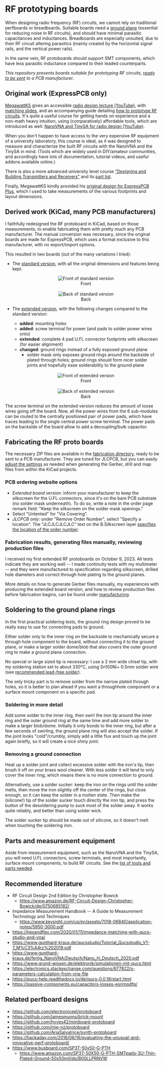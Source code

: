 # RF prototyping boards

When designing radio frequency (RF) circuits, we cannot rely on traditional perfboards or breadboards. Suitable boards need a [ground plane](https://en.wikipedia.org/wiki/Ground_plane#Printed_circuit_boards)  (essential for reducing noise in RF circuits), and should have minimal parasitic capacitances and inductances. Breadboards are especially unsuited, due to their RF circuit altering parasitics (mainly created by the horizontal signal rails, and the vertical power rails).

In the same vein, RF protoboards should support SMT components, which have less parasitic inductance compared to their leaded counterparts.

*This repository presents boards suitable for prototyping RF circuits, [ready to be sent](#fabricating-the-rf-proto-boards) to a PCB manufacturer.*

## Original work (ExpressPCB only)

[MegawattKS](https://www.youtube.com/@MegawattKS) gives an accessible [radio design lecture (YouTube)](https://www.youtube.com/watch?v=r_p7AHsSOdw&list=PL9Ox3wpnB0kqekAyz6blg4YdvoEMoJNJY), with [matching slides](https://ecefiles.org/radio-design-101-slides/), and an accompanying guide detailing [how to prototype RF circuits](https://ecefiles.org/rf-circuit-prototyping/).
It's quite a useful course for getting hands on experience and a non-math heavy intuition, using (comparatively) affordable tools, which are introduced as well: [NanoVNA and TinySA for radio design (YouTube)](https://www.youtube.com/watch?v=B7DFOq9rM_M&list=PL9Ox3wpnB0koBGofotI4xS8R0ct0FeYfv).

When you don't happen to have access to the very expensive RF equipment of a university laboratory, this course is ideal, as it was designed to measure and characterize the built RF circuits with the NanoVNA and the TinySA in mind. (Tools which are widely used in DIY/amateur communities, and accordingly have lots of documentation, tutorial videos, and useful addons available online.)

There is also a more advanced university level course ["Designing and Building Transmitters and Receivers"](https://ecefiles.org/rf-circuits-course-notes/) and its [part list](https://ecefiles.org/wp-content/uploads/2023/01/000b_ECE662_PartsList_F19.pdf).

Finally, MegawattKS kindly provided his [original design for ExpressPCB Plus](/original/RFprotoboard_Rev2_17nov22.rrb), which I used to take measurements of the various footprints and layout dimensions.

## Derived work (KiCad, many PCB manufacturers)

I faithfully redesigned the RF protoboard in KiCad, based on those measurements, to enable fabricating them with pretty much any PCB manufacturer.
The manual conversion was necessary, since the original boards are made for ExpressPCB, which uses a format exclusive to this manufacturer, with no export/import options. 

This resulted in two boards (out of the many variations I tried):

- The [standard version](/RF_ProtoBoard), with all the original dimensions and features being kept.

  <div align="center">
    <img src="images/RF_ProtoBoard_Front.png" alt="Front of standard version" title="Front of standard version"/>
    <div>Front</div>    
  </div>

  <br/>

  <div align="center">
    <img src="images/RF_ProtoBoard_Back.png" alt="Back of standard version" title="Back of standard version"/>
    <div>Back</div>
  </div>

- The [extended version](/RF_ProtoBoard_Extended), with the following changes compared to the standard version:
  - **added**: mounting holes
  - **added**: screw terminal for power (and pads to solder power wires onto)
  - **extended**: complete 4 pad U.FL connector footprints with silkscreen (for easier alignment)
  - **changed**: ground rings instead of a fully exposed ground plane
    - solder mask only exposes ground rings around the backside of plated through holes; ground rings should form nicer solder joints and hopefully ease solderability to the ground plane

  <br/>
  
  <div align="center">
    <img src="images/RF_ProtoBoard_Extended_Front.png" alt="Front of extended version" title="Front of extended version"/>
    <div>Front</div>    
  </div>

  <br/>

  <div align="center">
    <img src="images/RF_ProtoBoard_Extended_Back.png" alt="Back of extended version" title="Back of extended version"/>
    <div>Back</div>
  </div>
  
The screw terminal on the extended version reduces the amount of loose wires going off the board. Now, all the power wires from the 6 sub-modules can be routed to the centrally positioned pair of power pads, which have traces leading to the single central power screw terminal. The power pads on the backside of the board allow to add a decoupling/bulk capacitor.

## Fabricating the RF proto boards

The necessary ZIP files are available in the [fabrication directory](fabrication/), ready to be sent to a PCB manufacturer.
They are tuned for JLCPCB, but you can easily  [adjust the settings](Manufacturing.md#generating-files-manually) as needed when generating the Gerber, drill and map files from within the KiCad projects.

### PCB ordering website options

- *Extended board version:* inform your manufacturer to keep the silkscreen for the U.FL connectors, since it's on the bare PCB substrate (no solder mask underneath). To do so, write a note in the order page remark field: "Keep the silkscreen on the solder mask openings."
- Select "Untented" for "Via Covering".
- *JLCPCB only*: under "Remove Order Number", select "Specify a location". The "JLCJLCJLCJLC" text on the B.Silkscreen layer [specifies the location of the order number](https://jlcpcb.com/help/article/50-How-to-remove-order-number-from-your-PCB).

### Fabrication results, generating files manually, reviewing production files

I received my first extended RF protoboards on October 9, 2023. All tests indicate they are working well -- I made continuity tests with my multimeter -- and they were manufactured to specification regarding silkscreen, drilled hole diameters and correct through hole plating to the ground planes.

More details on how to generate Gerber files manually, my experiences with producing the extended board version, and how to review production files before fabrication begins, can be found under [manufacturing](Manufacturing.md).

## Soldering to the ground plane rings

In the first practical soldering tests, the ground ring design proved to be really easy to use for connecting pads to ground.

Either solder only to the inner ring on the backside to mechanically secure a through hole component to the board, without connecting it to the ground plane, or make a larger solder dome/blob that also covers the outer ground ring to make a ground plane connection.

No special or large sized tip is necessary: I use a 2 mm wide chisel tip, with my soldering station set to about 330°C, using Sn100Ni+ 0.5mm solder wire (see [recommended lead-free solder](NecessaryToolsAndParts.md#recommended-lead-free-solder)).

The only tricky part is to remove solder from the narrow plated through holes, so it is better to plan ahead if you want a throughhole component or a surface mount component on a specific pad.

### Soldering in more detail

Add some solder to the inner ring, then swirl the iron tip around the inner ring and the outer ground ring at the same time and add more solder to make a larger blob/dome. Initially it only bonds to the inner ring, but after a few seconds of swirling, the ground plane ring will also accept the solder. If the joint looks "cold"/crumbly, simply add a little flux and touch up the joint again briefly, so it will create a nice shiny joint.

### Removing a ground connection

Heat up a solder joint and collect excessive solder with the iron's tip, then brush it off on your brass wool cleaner. With less solder it will tend to only cover the inner ring, which means there is no more connection to ground.

Alternatively, use a solder sucker: keep the iron on the rings until the solder melts, then move the iron slightly off the center of the rings, but close enough, so it can keep the solder in a molten state. Then make the (silicone!) tip of the solder sucker touch directly the iron tip, and press the button of the desoldering pump to suck most of the solder away. It works quite reliably, and better than using solder wick.

The solder sucker tip should be made out of silicone, so it doesn't melt when touching the soldering iron.

## Parts and measurement equipment

Aside from measurement equipment, such as the NanoVNA and the TinySA, you will need U.FL connectors, screw terminals, and most importantly, surface mount components, to build RF circuits. See the [list of tools and parts needed](NecessaryToolsAndParts.md).

## Recommended literature

- RF Circuit Design 2nd Edition by Christopher Bowick
  - https://www.amazon.de/RF-Circuit-Design-Christopher-Bowick/dp/0750685182/
- Impedance Measurement Handbook -- A Guide to Measurement Technology and Techniques 
  - https://www.keysight.com/us/en/assets/7018-06840/application-notes/5950-3000.pdf
- https://hexandflex.com/2020/01/11/impedance-matching-with-qucs-studio-and-vna/
- https://www.gunthard-kraus.de/qucsstudio/Tutorial_Qucsstudio_V1-7_M%C3%A4rz%202019.pdf
- https://www.gunthard-kraus.de/fertig_NanoVNA/Deutsch/Nano_H_Deutsch_2020.pdf
- https://www.grund-wissen.de/elektronik/simulationen-mit-qucs.html
- https://electronics.stackexchange.com/questions/677822/s-parameters-calculation-from-vna-file
- https://qucs-help.readthedocs.io/de/qucs-0.0.18/start.html
- https://passive-components.eu/capacitors-losses-esrimpdfq/

## Related perfboard designs

- https://github.com/electroniceel/protoboard
- https://github.com/jamesmunns/brick-mount
- https://github.com/hyves42/miniboard-protoboard
- https://github.com/mje-nz/protoboard
- https://github.com/AriaSalvatrice/synth-protoboard
- https://hackaday.com/2016/06/16/evaluating-the-unusual-and-innovative-perf-protoboard/
- https://www.busboard.com/SP3T-50x50-G-PTH
  - https://www.amazon.com/SP3T-50X50-G-PTH-SMTpads-3U-Thin-Plated-Ground-50x50mil/dp/B00LLPRNVW
